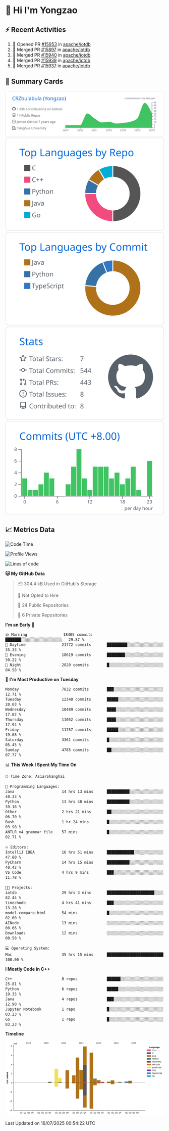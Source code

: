 # 👋 Hi I'm Yongzao

## ⚡ Recent Activities
<!--START_SECTION:activity-->
1. 💪 Opened PR [#15953](https://github.com/apache/iotdb/pull/15953) in [apache/iotdb](https://github.com/apache/iotdb)
2. 🎉 Merged PR [#15897](https://github.com/apache/iotdb/pull/15897) in [apache/iotdb](https://github.com/apache/iotdb)
3. 🎉 Merged PR [#15940](https://github.com/apache/iotdb/pull/15940) in [apache/iotdb](https://github.com/apache/iotdb)
4. 🎉 Merged PR [#15939](https://github.com/apache/iotdb/pull/15939) in [apache/iotdb](https://github.com/apache/iotdb)
5. 🎉 Merged PR [#15937](https://github.com/apache/iotdb/pull/15937) in [apache/iotdb](https://github.com/apache/iotdb)
<!--END_SECTION:activity-->

## 🎑 Summary Cards

[![](https://raw.githubusercontent.com/CRZbulabula/CRZbulabula/main/profile-summary-card-output/github/0-profile-details.svg)](https://github.com/vn7n24fzkq/github-profile-summary-cards)
[![](https://raw.githubusercontent.com/CRZbulabula/CRZbulabula/main/profile-summary-card-output/github/1-repos-per-language.svg)](https://github.com/vn7n24fzkq/github-profile-summary-cards) [![](https://raw.githubusercontent.com/CRZbulabula/CRZbulabula/main/profile-summary-card-output/github/2-most-commit-language.svg)](https://github.com/vn7n24fzkq/github-profile-summary-cards)
[![](https://raw.githubusercontent.com/CRZbulabula/CRZbulabula/main/profile-summary-card-output/github/3-stats.svg)](https://github.com/vn7n24fzkq/github-profile-summary-cards) [![](https://raw.githubusercontent.com/CRZbulabula/CRZbulabula/main/profile-summary-card-output/github/4-productive-time.svg)](https://github.com/vn7n24fzkq/github-profile-summary-cards)

## 📈 Metrics Data

<!--START_SECTION:waka-->
![Code Time](http://img.shields.io/badge/Code%20Time-1%2C067%20hrs%2057%20mins-blue)

![Profile Views](http://img.shields.io/badge/Profile%20Views-1-blue)

![Lines of code](https://img.shields.io/badge/From%20Hello%20World%20I%27ve%20Written-34.3%20million%20lines%20of%20code-blue)

**🐱 My GitHub Data** 

> 📦 304.4 kB Used in GitHub's Storage 
 > 
> 🚫 Not Opted to Hire
 > 
> 📜 24 Public Repositories 
 > 
> 🔑 6 Private Repositories 
 > 
**I'm an Early 🐤** 

```text
🌞 Morning                18405 commits       ███████░░░░░░░░░░░░░░░░░░   29.87 % 
🌆 Daytime                21772 commits       █████████░░░░░░░░░░░░░░░░   35.33 % 
🌃 Evening                18619 commits       ████████░░░░░░░░░░░░░░░░░   30.22 % 
🌙 Night                  2820 commits        █░░░░░░░░░░░░░░░░░░░░░░░░   04.58 % 
```
📅 **I'm Most Productive on Tuesday** 

```text
Monday                   7832 commits        ███░░░░░░░░░░░░░░░░░░░░░░   12.71 % 
Tuesday                  12340 commits       █████░░░░░░░░░░░░░░░░░░░░   20.03 % 
Wednesday                10489 commits       ████░░░░░░░░░░░░░░░░░░░░░   17.02 % 
Thursday                 11052 commits       ████░░░░░░░░░░░░░░░░░░░░░   17.94 % 
Friday                   11757 commits       █████░░░░░░░░░░░░░░░░░░░░   19.08 % 
Saturday                 3361 commits        █░░░░░░░░░░░░░░░░░░░░░░░░   05.45 % 
Sunday                   4785 commits        ██░░░░░░░░░░░░░░░░░░░░░░░   07.77 % 
```


📊 **This Week I Spent My Time On** 

```text
🕑︎ Time Zone: Asia/Shanghai

💬 Programming Languages: 
Java                     14 hrs 13 mins      ██████████░░░░░░░░░░░░░░░   40.33 % 
Python                   13 hrs 48 mins      ██████████░░░░░░░░░░░░░░░   39.18 % 
Other                    2 hrs 21 mins       ██░░░░░░░░░░░░░░░░░░░░░░░   06.70 % 
Bash                     1 hr 24 mins        █░░░░░░░░░░░░░░░░░░░░░░░░   03.98 % 
ANTLR v4 grammar file    57 mins             █░░░░░░░░░░░░░░░░░░░░░░░░   02.71 % 

🔥 Editors: 
IntelliJ IDEA            16 hrs 51 mins      ████████████░░░░░░░░░░░░░   47.80 % 
PyCharm                  14 hrs 15 mins      ██████████░░░░░░░░░░░░░░░   40.42 % 
VS Code                  4 hrs 9 mins        ███░░░░░░░░░░░░░░░░░░░░░░   11.78 % 

🐱‍💻 Projects: 
iotdb                    29 hrs 3 mins       █████████████████████░░░░   82.44 % 
timechodb                4 hrs 41 mins       ███░░░░░░░░░░░░░░░░░░░░░░   13.28 % 
model-compare-html       54 mins             █░░░░░░░░░░░░░░░░░░░░░░░░   02.60 % 
AINode                   13 mins             ░░░░░░░░░░░░░░░░░░░░░░░░░   00.66 % 
Downloads                12 mins             ░░░░░░░░░░░░░░░░░░░░░░░░░   00.58 % 

💻 Operating System: 
Mac                      35 hrs 15 mins      █████████████████████████   100.00 % 
```

**I Mostly Code in C++** 

```text
C++                      8 repos             ██████░░░░░░░░░░░░░░░░░░░   25.81 % 
Python                   6 repos             █████░░░░░░░░░░░░░░░░░░░░   19.35 % 
Java                     4 repos             ███░░░░░░░░░░░░░░░░░░░░░░   12.90 % 
Jupyter Notebook         1 repo              █░░░░░░░░░░░░░░░░░░░░░░░░   03.23 % 
Go                       1 repo              █░░░░░░░░░░░░░░░░░░░░░░░░   03.23 % 
```



**Timeline**

![Lines of Code chart](https://raw.githubusercontent.com/CRZbulabula/CRZbulabula/main/assets/bar_graph.png)


 Last Updated on 16/07/2025 00:54:22 UTC
<!--END_SECTION:waka-->

